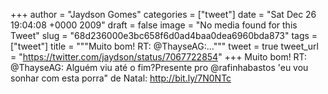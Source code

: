 
+++
author = "Jaydson Gomes"
categories = ["tweet"]
date = "Sat Dec 26 19:04:08 +0000 2009"
draft = false
image = "No media found for this Tweet"
slug = "68d236000e3bc658f6d0ad4baa0dea6960bda873"
tags = ["tweet"]
title = """Muito bom! RT: @ThayseAG:..."""
tweet = true
tweet_url = "https://twitter.com/jaydson/status/7067722854"
+++
Muito bom! RT: @ThayseAG: Alguém viu até o fim?Presente pro @rafinhabastos 'eu vou sonhar com esta porra" de Natal: http://bit.ly/7N0NTc
